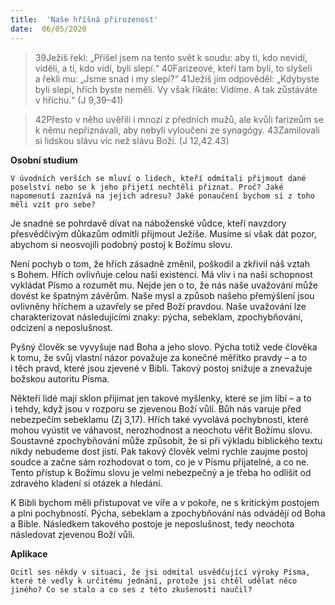 ```yaml
---
title:  'Naše hříšná přirozenost'
date:  06/05/2020
---
```


> <p></p>
> 39Ježíš řekl: „Přišel jsem na tento svět k soudu: aby ti, kdo nevidí, viděli, a ti, kdo vidí, byli slepí.“ 40Farizeové, kteří tam byli, to slyšeli a řekli mu: „Jsme snad i my slepí?“ 41Ježíš jim odpověděl: „Kdybyste byli slepí, hřích byste neměli. Vy však říkáte: Vidíme. A tak zůstáváte v hříchu.“ (J 9,39–41)

> <p></p>
> 42Přesto v něho uvěřili i mnozí z předních mužů, ale kvůli farizeům se k němu nepřiznávali, aby nebyli vyloučeni ze synagógy. 43Zamilovali si lidskou slávu víc než slávu Boží. (J 12,42.43)

**Osobní studium**

`V úvodních verších se mluví o lidech, kteří odmítali přijmout dané poselství nebo se k jeho přijetí nechtěli přiznat. Proč? Jaké napomenutí zaznívá na jejich adresu? Jaké ponaučení bychom si z toho měli vzít pro sebe?`

Je snadné se pohrdavě dívat na náboženské vůdce, kteří navzdory přesvědčivým důkazům odmítli přijmout Ježíše. Musíme si však dát pozor, abychom si neosvojili podobný postoj k Božímu slovu.

Není pochyb o tom, že hřích zásadně změnil, poškodil a zkřivil náš vztah s Bohem. Hřích ovlivňuje celou naši existenci. Má vliv i na naši schopnost vykládat Písmo a rozumět mu. Nejde jen o to, že nás naše uvažování může dovést ke špatným závěrům. Naše mysl a způsob našeho přemýšlení jsou ovlivněny hříchem a uzavřely se před Boží pravdou.  Naše uvažování lze charakterizovat následujícími znaky: pýcha, sebeklam, zpochybňování, odcizení a neposlušnost.

Pyšný člověk se vyvyšuje nad Boha a jeho slovo. Pýcha totiž vede člověka k tomu, že svůj vlastní názor považuje za konečné měřítko pravdy – a to i těch pravd, které jsou zjevené v Bibli. Takový postoj snižuje a znevažuje božskou autoritu Písma.

Někteří lidé mají sklon přijímat jen takové myšlenky, které se jim líbí – a to i tehdy, když jsou v rozporu se zjevenou Boží vůlí. Bůh nás varuje před nebezpečím sebeklamu (Zj 3,17). Hřích také vyvolává pochybnosti, které mohou vyústit ve váhavost, nerozhodnost a neochotu věřit Božímu slovu. Soustavné zpochybňování může způsobit, že si při výkladu biblického textu nikdy nebudeme dost jistí. Pak takový člověk velmi rychle zaujme postoj soudce a začne sám rozhodovat o tom, co je v Písmu přijatelné, a co ne. Tento přístup k Božímu slovu je velmi nebezpečný a je třeba ho odlišit od zdravého kladení si otázek a hledání.

K Bibli bychom měli přistupovat ve víře a v pokoře, ne s kritickým postojem a plni pochybností. Pýcha, sebeklam a zpochybňování nás odvádějí od Boha a Bible. Následkem takového postoje je neposlušnost, tedy neochota následovat zjevenou Boží vůli.

**Aplikace**

`Ocitl ses někdy v situaci, že jsi odmítal usvědčující výroky Písma, které tě vedly k určitému jednání, protože jsi chtěl udělat něco jiného? Co se stalo a co ses z této zkušenosti naučil?`